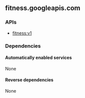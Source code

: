 ## fitness.googleapis.com

### APIs

* [ fitness:v1 ]( https://fitness.googleapis.com/$discovery/rest?version=v1 )

### Dependencies

#### Automatically enabled services

None

#### Reverse dependencies

None
